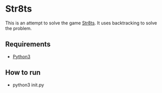 # Str8ts
This is an attempt to solve the game [Str8ts](https://www.janko.at/Raetsel/Straights/index.htm).
It uses backtracking to solve the problem.
## Requirements
- [Python3](https://www.python.org/downloads/)
## How to run
- python3 init.py